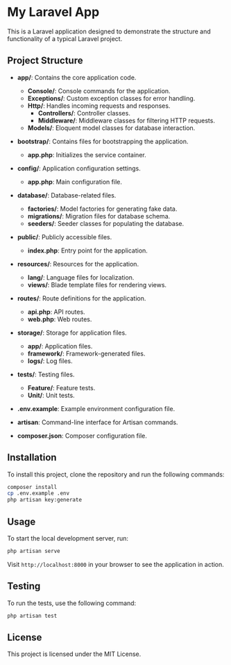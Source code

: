 # My Laravel App

This is a Laravel application designed to demonstrate the structure and functionality of a typical Laravel project.

## Project Structure

- **app/**: Contains the core application code.
  - **Console/**: Console commands for the application.
  - **Exceptions/**: Custom exception classes for error handling.
  - **Http/**: Handles incoming requests and responses.
    - **Controllers/**: Controller classes.
    - **Middleware/**: Middleware classes for filtering HTTP requests.
  - **Models/**: Eloquent model classes for database interaction.

- **bootstrap/**: Contains files for bootstrapping the application.
  - **app.php**: Initializes the service container.

- **config/**: Application configuration settings.
  - **app.php**: Main configuration file.

- **database/**: Database-related files.
  - **factories/**: Model factories for generating fake data.
  - **migrations/**: Migration files for database schema.
  - **seeders/**: Seeder classes for populating the database.

- **public/**: Publicly accessible files.
  - **index.php**: Entry point for the application.

- **resources/**: Resources for the application.
  - **lang/**: Language files for localization.
  - **views/**: Blade template files for rendering views.

- **routes/**: Route definitions for the application.
  - **api.php**: API routes.
  - **web.php**: Web routes.

- **storage/**: Storage for application files.
  - **app/**: Application files.
  - **framework/**: Framework-generated files.
  - **logs/**: Log files.

- **tests/**: Testing files.
  - **Feature/**: Feature tests.
  - **Unit/**: Unit tests.

- **.env.example**: Example environment configuration file.
- **artisan**: Command-line interface for Artisan commands.
- **composer.json**: Composer configuration file.

## Installation

To install this project, clone the repository and run the following commands:

```bash
composer install
cp .env.example .env
php artisan key:generate
```

## Usage

To start the local development server, run:

```bash
php artisan serve
```

Visit `http://localhost:8000` in your browser to see the application in action.

## Testing

To run the tests, use the following command:

```bash
php artisan test
```

## License

This project is licensed under the MIT License.
